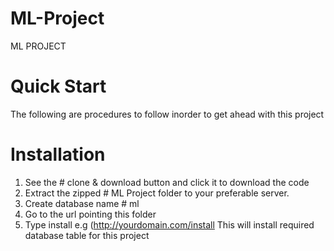 # ML-Project
ML PROJECT


# Quick Start

The following are procedures to follow inorder to get ahead with this project

# Installation

1. See the # clone & download button and click it to download the code
2. Extract the zipped # ML Project folder to your preferable server.
3. Create database name # ml
4. Go to the url pointing this folder
5. Type install e.g (http://yourdomain.com/install
This will install required database table for this project

